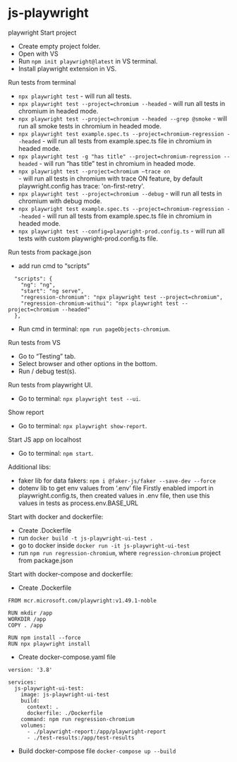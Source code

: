 # js-playwright
playwright
Start project
* Create empty project folder.
* Open with VS
* Run ```npm init playwright@latest``` in VS terminal.
* Install playwright extension in VS.

Run tests from terminal
* ```npx playwright test``` - will run all tests.
* ```npx playwright test --project=chromium --headed``` - will run all tests in chromium in headed mode.
* ```npx playwright test --project=chromium --headed --grep @smoke``` - will run all smoke tests in chromium in headed mode.
* ```npx playwright test example.spec.ts --project=chromium-regression --headed```	- will run all tests from example.spec.ts file  in chromium in headed mode.
* ```npx playwright test -g "has title" --project=chromium-regression --headed```	- will run “has title” test in chromium in headed mode.
* ```npx playwright test --project=chromium —trace on 				    ``` - will run all tests in chromium with trace ON feature, by default playwright.config has trace: 'on-first-retry'.
* ```npx playwright test --project=chromium --debug``` - will run all tests in chromium with debug mode.
* ```npx playwright test example.spec.ts --project=chromium-regression --headed```	- will run all tests from example.spec.ts file  in chromium in headed mode.
* ```npx playwright test --config=playwright-prod.config.ts```	 - will run all tests with custom playwright-prod.config.ts file.

Run tests from package.json
* add run cmd to “scripts”
```  
  "scripts": {
    "ng": "ng",
    "start": "ng serve",
    "regression-chromium": "npx playwright test --project=chromium",
    "regression-chromium-withui": "npx playwright test --project=chromium --headed"
  },
```
* Run cmd in terminal: ```npm run pageObjects-chromium```.


Run tests from VS
* Go to “Testing” tab.
* Select browser and other options in the bottom.
* Run / debug test(s). 

Run tests from playwright UI.
* Go to terminal: ```npx playwright test --ui```.

Show report
* Go to terminal: ```npx playwright show-report```.

Start JS app on localhost
* Go to terminal: ```npm start```.

Additional libs:
* faker lib for data fakers: ```npm i @faker-js/faker --save-dev --force```
* dotenv lib to get env values from ‘.env’ file Firstly enabled import in playwright.config.ts, then created values in .env file, then use this values in tests as process.env.BASE_URL

Start with docker and dockerfile:
* Create .Dockerfile
* run ```docker build -t js-playwright-ui-test .```
* go to docker inside ```docker run -it js-playwright-ui-test```
* run ```npm run regression-chromium```, where ```regression-chromium``` project from package.json

Start with docker-compose and dockerfile:
* Create .Dockerfile
```
FROM mcr.microsoft.com/playwright:v1.49.1-noble

RUN mkdir /app
WORKDIR /app
COPY . /app

RUN npm install --force
RUN npx playwright install

```
* Create docker-compose.yaml file
```
version: '3.8'

services:
  js-playwright-ui-test:
    image: js-playwright-ui-test
    build: 
      context: .
      dockerfile: ./Dockerfile
    command: npm run regression-chromium
    volumes:
      - ./playwright-report:/app/playwright-report
      - ./test-results:/app/test-results
```
* Build docker-compose file ```docker-compose up --build ```